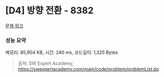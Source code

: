 # [D4] 방향 전환 - 8382 

[문제 링크](https://swexpertacademy.com/main/code/problem/problemDetail.do?contestProbId=AWyNQrCahHcDFAVP) 

### 성능 요약

메모리: 85,904 KB, 시간: 240 ms, 코드길이: 1,325 Bytes



> 출처: SW Expert Academy, https://swexpertacademy.com/main/code/problem/problemList.do